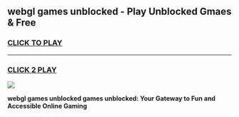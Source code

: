 
## webgl games unblocked - Play Unblocked Gmaes & Free
<h3>
<a href="https://premium.freeplayer.one?title=webgl_games_unblocked&ref=20F">CLICK TO PLAY</a></h3>
<hr>

<h3>
<a href="https://premium.freeplayer.one?title=webgl_games_unblocked&ref=20F">CLICK 2 PLAY</a>
  
</h3>

<a href="https://premium.freeplayer.one?title=webgl_games_unblocked&ref=20F/"><img src="https://clearcache.store/games.png"></a>


**webgl games unblocked games unblocked: Your Gateway to Fun and Accessible Online Gaming**
